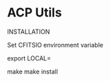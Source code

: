 ACP Utils
===========

INSTALLATION

Set CFITSIO environment variable

export LOCAL=<installation path>

make
make install
